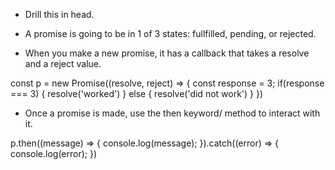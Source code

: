 - Drill this in head.

- A promise is going to be in 1 of 3 states: fullfilled, pending, or rejected.

- When you make a new promise, it has a callback that takes a resolve and a reject value.

const p = new Promise((resolve, reject) => {
const response = 3;
if(response === 3) {
resolve('worked')
} else {
resolve('did not work')
}
})

- Once a promise is made, use the then keyword/ method to interact with it.

p.then((message) => {
console.log(message);
}).catch((error) => {
console.log(error);
})
